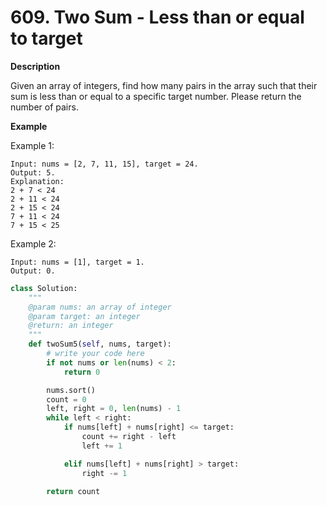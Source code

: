 # 609. Two Sum - Less than or equal to target

**Description**

Given an array of integers, find how many pairs in the array such that their sum is less than or equal to a specific target number. Please return the number of pairs.

**Example**

Example 1:

```
Input: nums = [2, 7, 11, 15], target = 24. 
Output: 5. 
Explanation:
2 + 7 < 24
2 + 11 < 24
2 + 15 < 24
7 + 11 < 24
7 + 15 < 25
```

Example 2:

```
Input: nums = [1], target = 1. 
Output: 0. 
```



```python
class Solution:
    """
    @param nums: an array of integer
    @param target: an integer
    @return: an integer
    """
    def twoSum5(self, nums, target):
        # write your code here
        if not nums or len(nums) < 2:
            return 0

        nums.sort()
        count = 0
        left, right = 0, len(nums) - 1
        while left < right:
            if nums[left] + nums[right] <= target:
                count += right - left
                left += 1

            elif nums[left] + nums[right] > target:
                right -= 1

        return count
```